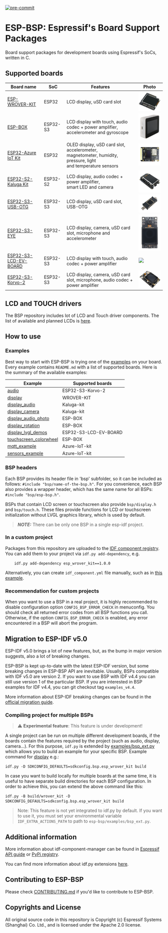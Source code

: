 [![pre-commit](https://img.shields.io/badge/pre--commit-enabled-brightgreen?logo=pre-commit&logoColor=white)](https://github.com/pre-commit/pre-commit)

# ESP-BSP: Espressif's Board Support Packages
Board support packages for development boards using Espressif's SoCs, written in C.

## Supported boards
| Board name | SoC | Features | Photo |
|---|---|---|---|
| [ESP-WROVER-KIT](esp_wrover_kit) | ESP32 | LCD display, uSD card slot | <img src="docu/pics/wrover.png" width="150"> |
| [ESP-BOX](esp-box) | ESP32-S3 | LCD display with touch, audio codec + power amplifier,<br>accelerometer and gyroscope | <img src="docu/pics/box.webp" width="150"> |
| [ESP32-Azure IoT Kit](esp32_azure_iot_kit) | ESP32 | OLED display, uSD card slot, accelerometer,<br>magnetometer, humidity, pressure, light<br>and temperature sensors | <img src="docu/pics/azure.png" width="150"> |
| [ESP32-S2-Kaluga Kit](esp32_s2_kaluga_kit) | ESP32-S2 | LCD display, audio codec + power amplifier,<br>smart LED and camera | <img src="docu/pics/kaluga.png" width="150">  |
| [ESP32-S3-USB-OTG](esp32_s3_usb_otg) | ESP32-S3 | LCD display, uSD card slot, USB-OTG | <img src="docu/pics/esp32_s3_otg.png" width="150">  |
| [ESP32-S3-EYE](esp32_s3_eye) | ESP32-S3 | LCD display, camera, uSD card slot, microphone and accelerometer | <img src="docu/pics/s3-eye.webp" width="150"> |
| [ESP32-S3-LCD-EV-BOARD](esp32_s3_lcd_ev_board) | ESP32-S3 | LCD display with touch, audio codec + power amplifier | <img src="docu/pics/esp32-s3-lcd-ev-board_800x480.png" width="150"> |
| [ESP32-S3-Korvo-2](esp32_s3_korvo_2) | ESP32-S3 | LCD display, camera, uSD card slot, microphone, audio codec + power amplifier | <img src="docu/pics/korvo-2.png" width="150"> |

## LCD and TOUCH drivers

The BSP repository includes lot of LCD and Touch driver components. The list of available and planned LCDs is [here](LCD.md).

## How to use

### Examples

Best way to start with ESP-BSP is trying one of the [examples](examples) on your board. Every example contains `README.md` with a list of supported boards. Here is the summary of the available examples:

| Example | Supported boards |
|---|---|
| [audio](examples/audio) | ESP32-S3-Korvo-2 |
| [display](examples/display) | WROVER-KIT |
| [display_audio](examples/display_audio) | Kaluga-kit |
| [display_camera](examples/display_camera) | Kaluga-kit |
| [display_audio_photo](examples/display_audio_photo) | ESP-BOX |
| [display_rotation](examples/display_rotation) | ESP-BOX |
| [display_lvgl_demos](examples/display_lvgl_demos) | ESP32-S3-LCD-EV-BOARD |
| [touchscreen_colorwheel](examples/touchscreen_colorwheel) | ESP-BOX |
| [mqtt_example](examples/mqtt_example) | Azure-IoT-kit |
| [sensors_example](examples/sensors_example) | Azure-IoT-kit |

### BSP headers
Each BSP provides its header file in 'bsp' subfolder, so it can be included as follows: `#include "bsp/name-of-the-bsp.h"`. 
For you convenience, each BSP also provides a wrapper header, which has the same name for all BSPs: `#include "bsp/esp-bsp.h"`.

BSPs that contain LCD screen or touchscreen also provide `bsp/display.h` and `bsp/touch.h`. These files provide functions for LCD or touchscreen initialization without LVGL graphics library, which is used by default.

> **_NOTE:_** There can be only one BSP in a single esp-idf project.

### In a custom project
Packages from this repository are uploaded to the [IDF component registry](https://components.espressif.com/).
You can add them to your project via `idf.py add-dependency`, e.g.
```
    idf.py add-dependency esp_wrover_kit==1.0.0
```

Alternatively, you can create `idf_component.yml` file manually, such as in [this example](examples/display/main/idf_component.yml).

### Recommendation for custom projects

When you want to use a BSP in a real project, it is highly recommended to disable configuration option `CONFIG_BSP_ERROR_CHECK` in menuconfig. You should check all returned error codes from all BSP functions you call. Otherwise, if the option `CONFIG_BSP_ERROR_CHECK` is enabled, any error encountered in a BSP will abort the program.

## Migration to ESP-IDF v5.0
ESP-IDF v5.0 brings a lot of new features, but, as the bump in major version suggests, also a lot of breaking changes.

ESP-BSP is kept up-to-date with the latest ESP-IDF version, but some breaking changes in ESP-BSP API are inevitable.
Usually, BSPs compatible with IDF v5.0 are version 2. If you want to use BSP with IDF v4.4 you can still use version 1 of the particular BSP.
If you are interested in BSP examples for IDF v4.4, you can git checkout tag `examples_v4.4`.

More information about ESP-IDF breaking changes can be found in the [official migration guide](https://docs.espressif.com/projects/esp-idf/en/latest/esp32/migration-guides/release-5.x/index.html).

### Compiling project for multiple BSPs

> :warning: **Experimental feature**: This feature is under development!

A single project can be run on multiple different development boards, if the boards contain the features required by the project (such as audio, display, camera...).
For this purpose, `idf.py` is extended by [examples/bsp_ext.py](examples/bsp_ext.py) which allows you to build an example for your specific BSP. Example command for [display](examples/display) e.g.:
```
idf.py -D SDKCONFIG_DEFAULTS=sdkconfig.bsp.esp_wrover_kit build
```

In case you want to build locally for multiple boards at the same time, it is useful to have separate build directories for each BSP configuration.
In order to achieve this, you can extend the above command like this:
```
idf.py -B build/wrover_kit -D SDKCONFIG_DEFAULTS=sdkconfig.bsp.esp_wrover_kit build
```
> Note: This feature is not yet integrated to idf.py by default. If you want to use it, you must set your environmental variable `IDF_EXTRA_ACTIONS_PATH` to path to `esp-bsp/examples/bsp_ext.py`.

## Additional information
More information about idf-component-manager can be found in [Espressif API guide](https://docs.espressif.com/projects/esp-idf/en/latest/esp32/api-guides/tools/idf-component-manager.html)
or [PyPi registry](https://pypi.org/project/idf-component-manager/).

You can find more information about idf.py extensions [here](https://github.com/espressif/esp-idf/blob/master/tools/idf_py_actions/README.md).

## Contributing to ESP-BSP

Please check [CONTRIBUTING.md](CONTRIBUTING.md) if you'd like to contribute to ESP-BSP.

## Copyrights and License

All original source code in this repository is Copyright (c) Espressif Systems (Shanghai) Co. Ltd., and is licensed under the Apache 2.0 license.
